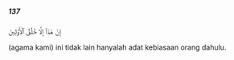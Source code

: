 ##### 137

<span class="ayah">إِنْ هَٰذَآ إِلَّا خُلُقُ ٱلْأَوَّلِينَ</span>

<span class="ayah_translation">(agama kami) ini tidak lain hanyalah adat kebiasaan orang dahulu.</span>
